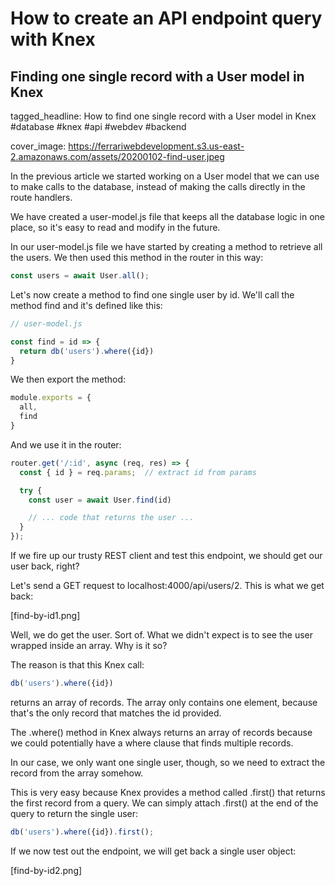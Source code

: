 
# How to create an API endpoint query with Knex
## Finding one single record with a User model in Knex

tagged_headline: How to find one single record with a User model in Knex #database #knex #api #webdev #backend

cover_image: https://ferrariwebdevelopment.s3.us-east-2.amazonaws.com/assets/20200102-find-user.jpeg


In the previous article we started working on a User model that we can use to make calls to the database, instead of making the calls directly in the route handlers.

We have created a user-model.js file that keeps all the database logic in one place, so it's easy to read and modify in the future.

In our user-model.js file we have started by creating a method to retrieve all the users. 
We then used this method in the router in this way:

```js
const users = await User.all();
```

Let's now create a method to find one single user by id. We'll call the method find and it's defined like this:

```js
// user-model.js

const find = id => {
  return db('users').where({id})
}
```

We then export the method:

```js
module.exports = {
  all,
  find
}
```

And we use it in the router:

```js
router.get('/:id', async (req, res) => {
  const { id } = req.params;  // extract id from params

  try {
    const user = await User.find(id)

    // ... code that returns the user ...
  } 
});
```

If we fire up our trusty REST client and test this endpoint, we should get our user back, right?

Let's send a GET request to localhost:4000/api/users/2. This is what we get back:

[find-by-id1.png]

Well, we do get the user. Sort of.
What we didn't expect is to see the user wrapped inside an array. Why is it so?

The reason is that this Knex call:

```js
db('users').where({id})
```

returns an array of records. The array only contains one element, because that's the only record that matches the id provided.

The .where() method in Knex always returns an array of records because we could potentially have a where clause that finds multiple records.

In our case, we only want one single user, though, so we need to extract the record from the array somehow.

This is very easy because Knex provides a method called .first() that returns the first record from a query. We can simply attach .first() at the end of the query to return the single user:

```js
db('users').where({id}).first();
```

If we now test out the endpoint, we will get back a single user object:

[find-by-id2.png]
